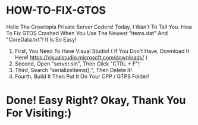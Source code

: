 # HOW-TO-FIX-GTOS
Hello The Growtopia Private Server Coders! Today, I Wan't To Tell You. How To Fix GTOS Crashed When You Use The Newest "items.dat" And "CoreData.txt"! It Is So Easy!

1. First, You Need To Have Visual Studio! ( If You Don't Have, Download It Here! https://visualstudio.microsoft.com/downloads/ )
2. Second, Open "server.sln", Then Click "CTRL + F"!
3. Third, Search "serializeItems();", Then Delete It!
4. Fourth, Build It Then Put It On Your CPP / GTPS Folder!

# Done! Easy Right? Okay, Thank You For Visiting:)

